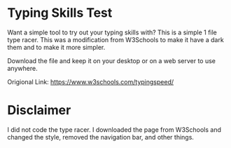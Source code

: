 # Typing Skills Test
Want a simple tool to try out your typing skills with? This is a simple 1 file type racer. This was a modification from W3Schools to make it have a dark them and to make it more simpler. 

Download the file and keep it on your desktop or on a web server to use anywhere.

Origional Link: https://www.w3schools.com/typingspeed/

# Disclaimer
I did not code the type racer. I downloaded the page from W3Schools and changed the style, removed the navigation bar, and other things.
